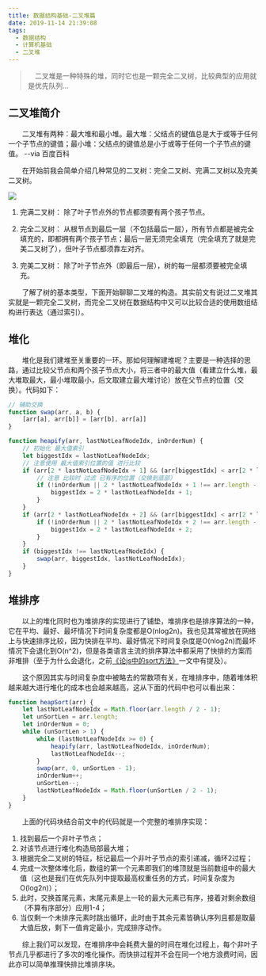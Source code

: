 ```yaml
---
title: 数据结构基础-二叉堆篇
date: 2019-11-14 21:39:08
tags:
  - 数据结构
  - 计算机基础
  - 二叉堆
---
```


> &emsp;二叉堆是一种特殊的堆，同时它也是一颗完全二叉树，比较典型的应用就是优先队列...

<escape><!-- more --></escape>

## 二叉堆简介

&emsp;&emsp;二叉堆有两种：最大堆和最小堆。最大堆：父结点的键值总是大于或等于任何一个子节点的键值；最小堆：父结点的键值总是小于或等于任何一个子节点的键值。  --via 百度百科

&emsp;&emsp;在开始前我会简单介绍几种常见的二叉树：完全二叉树、完满二叉树以及完美二叉树。

![](treeIntro.png)

1. 完满二叉树： 除了叶子节点外的节点都须要有两个孩子节点。

2. 完全二叉树： 从根节点到最后一层（不包括最后一层），所有节点都是被完全填充的，即都拥有两个孩子节点；最后一层无须完全填充（完全填充了就是完美二叉树了），但叶子节点都须靠左对齐。

3. 完美二叉树： 除了叶子节点外（即最后一层），树的每一层都须要被完全填充。

&emsp;&emsp;了解了树的基本类型，下面开始聊聊二叉堆的构造。其实前文有说过二叉堆其实就是一颗完全二叉树，而完全二叉树在数据结构中又可以比较合适的使用数组结构进行表达（通过索引）。

## 堆化

&emsp;&emsp;堆化是我们建堆至关重要的一环。那如何理解建堆呢？主要是一种选择的思路，通过比较父节点和两个孩子节点大小，将三者中的最大值（看建立什么堆，最大堆取最大，最小堆取最小，后文取建立最大堆讨论）放在父节点的位置（交换）。代码如下：

```javascript
// 辅助交换
function swap(arr, a, b) {
    [arr[a], arr[b]] = [arr[b], arr[a]]
}

function heapify(arr, lastNotLeafNodeIdx, inOrderNum) {
    // 初始化 最大值索引
    let biggestIdx = lastNotLeafNodeIdx;
    // 注意使用 最大值索引位置的值 进行比较
    if (arr[2 * lastNotLeafNodeIdx + 1] && (arr[biggestIdx] < arr[2 * lastNotLeafNodeIdx + 1])) {
        // 注意 比较时 过滤 已有序的位置（交换到底部）
        if (!inOrderNum || 2 * lastNotLeafNodeIdx + 1 !== arr.length - inOrderNum) {
            biggestIdx = 2 * lastNotLeafNodeIdx + 1;
        }
    }
    if (arr[2 * lastNotLeafNodeIdx + 2] && (arr[biggestIdx] < arr[2 * lastNotLeafNodeIdx + 2])) {
        if (!inOrderNum || 2 * lastNotLeafNodeIdx + 2 !== arr.length - inOrderNum) {
            biggestIdx = 2 * lastNotLeafNodeIdx + 2;
        }
    }
    if (biggestIdx !== lastNotLeafNodeIdx) {
        swap(arr, biggestIdx, lastNotLeafNodeIdx);
    }
}
```

## 堆排序

&emsp;&emsp;以上的堆化同时也为堆排序的实现进行了铺垫，堆排序也是排序算法的一种，它在平均、最好、最坏情况下时间复杂度都是O(nlog2n)。我也见其常被放在网络上与快速排序比较，因为快排在平均、最好情况下时间复杂度是O(nlog2n)而最坏情况下会退化到O(n^2)，但是各类语言主流的排序算法中都采用了快排的方案而非堆排（至于为什么会退化，之前[《论js中的sort方法》](https://chrisdeo.github.io/2019/11/07/%E8%AE%BAjs%E4%B8%AD%E7%9A%84sort%E6%96%B9%E6%B3%95/)一文中有提及）。

&emsp;&emsp;这个原因其实与时间复杂度中被略去的常数项有关，在堆排序中，随着堆体积越来越大进行堆化的成本也会越来越高，这从下面的代码中也可以看出来：

```javascript
function heapSort(arr) {
    let lastNotLeafNodeIdx = Math.floor(arr.length / 2 - 1);
    let unSortLen = arr.length;
    let inOrderNum = 0;
    while (unSortLen > 1) {
        while (lastNotLeafNodeIdx >= 0) {
            heapify(arr, lastNotLeafNodeIdx, inOrderNum);
            lastNotLeafNodeIdx--;
        }
        swap(arr, 0, unSortLen - 1);
        inOrderNum++;
        unSortLen--;
        lastNotLeafNodeIdx = Math.floor(unSortLen / 2 - 1);
    }
}
```

&emsp;&emsp;上面的代码块结合前文中的代码就是一个完整的堆排序实现：

1. 找到最后一个非叶子节点；
2. 对该节点进行堆化构造局部最大堆；
3. 根据完全二叉树的特征，标记最后一个非叶子节点的索引递减，循环2过程；
4. 完成一次整体堆化后，数组的第一个元素即我们的堆顶就是当前数组中的最大值（这也是我们在优先队列中提取最高权重任务的方式，时间复杂度为O(log2n)）；
5. 此时，交换首尾元素，末尾元素是上一轮的最大元素已有序，接着对剩余数组（不算有序部分）应用1-4；
6. 当仅剩一个未排序元素时跳出循环，此时由于其余元素皆确认序列且都是取最大值后放，剩下一值肯定最小，完成排序动作。

&emsp;&emsp;综上我们可以发现，在堆排序中会耗费大量的时间在堆化过程上，每个非叶子节点几乎都进行了多次的堆化操作。而快排过程并不会在同一个地方浪费时间，因此亦可以简单推理快排比堆排序块。
